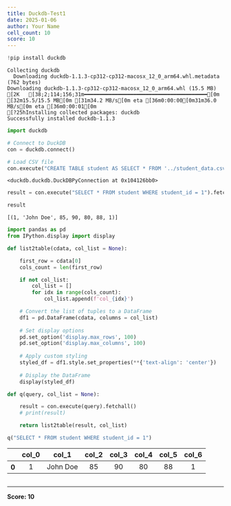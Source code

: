 ```yaml
---
title: Duckdb-Test1
date: 2025-01-06
author: Your Name
cell_count: 10
score: 10
---
```


```python
!pip install duckdb
```

    Collecting duckdb
      Downloading duckdb-1.1.3-cp312-cp312-macosx_12_0_arm64.whl.metadata (762 bytes)
    Downloading duckdb-1.1.3-cp312-cp312-macosx_12_0_arm64.whl (15.5 MB)
    [2K   [38;2;114;156;31m━━━━━━━━━━━━━━━━━━━━━━━━━━━━━━━━━━━━━━━━[0m [32m15.5/15.5 MB[0m [31m34.2 MB/s[0m eta [36m0:00:00[0m31m36.0 MB/s[0m eta [36m0:00:01[0m
    [?25hInstalling collected packages: duckdb
    Successfully installed duckdb-1.1.3



```python
import duckdb
```


```python
# Connect to DuckDB
con = duckdb.connect()

```


```python
# Load CSV file
con.execute("CREATE TABLE student AS SELECT * FROM '../student_data.csv'")

```




    <duckdb.duckdb.DuckDBPyConnection at 0x104126bb0>




```python
result = con.execute("SELECT * FROM student WHERE student_id = 1").fetchall()
```


```python
result
```




    [(1, 'John Doe', 85, 90, 80, 88, 1)]




```python
import pandas as pd
from IPython.display import display

def list2table(cdata, col_list = None):

    first_row = cdata[0]
    cols_count = len(first_row)

    if not col_list:
        col_list = []
        for idx in range(cols_count):
            col_list.append(f'col_{idx}')

    # Convert the list of tuples to a DataFrame
    df1 = pd.DataFrame(cdata, columns = col_list)
    
    # Set display options
    pd.set_option('display.max_rows', 100)
    pd.set_option('display.max_columns', 100)
    
    # Apply custom styling
    styled_df = df1.style.set_properties(**{'text-align': 'center'})
    
    # Display the DataFrame
    display(styled_df)
```


```python
def q(query, col_list = None):

    result = con.execute(query).fetchall()
    # print(result)

    return list2table(result, col_list)
```


```python
q("SELECT * FROM student WHERE student_id = 1")
```


<style type="text/css">
#T_01564_row0_col0, #T_01564_row0_col1, #T_01564_row0_col2, #T_01564_row0_col3, #T_01564_row0_col4, #T_01564_row0_col5, #T_01564_row0_col6 {
  text-align: center;
}
</style>
<table id="T_01564">
  <thead>
    <tr>
      <th class="blank level0" >&nbsp;</th>
      <th id="T_01564_level0_col0" class="col_heading level0 col0" >col_0</th>
      <th id="T_01564_level0_col1" class="col_heading level0 col1" >col_1</th>
      <th id="T_01564_level0_col2" class="col_heading level0 col2" >col_2</th>
      <th id="T_01564_level0_col3" class="col_heading level0 col3" >col_3</th>
      <th id="T_01564_level0_col4" class="col_heading level0 col4" >col_4</th>
      <th id="T_01564_level0_col5" class="col_heading level0 col5" >col_5</th>
      <th id="T_01564_level0_col6" class="col_heading level0 col6" >col_6</th>
    </tr>
  </thead>
  <tbody>
    <tr>
      <th id="T_01564_level0_row0" class="row_heading level0 row0" >0</th>
      <td id="T_01564_row0_col0" class="data row0 col0" >1</td>
      <td id="T_01564_row0_col1" class="data row0 col1" >John Doe</td>
      <td id="T_01564_row0_col2" class="data row0 col2" >85</td>
      <td id="T_01564_row0_col3" class="data row0 col3" >90</td>
      <td id="T_01564_row0_col4" class="data row0 col4" >80</td>
      <td id="T_01564_row0_col5" class="data row0 col5" >88</td>
      <td id="T_01564_row0_col6" class="data row0 col6" >1</td>
    </tr>
  </tbody>
</table>




```python

```


---
**Score: 10**
